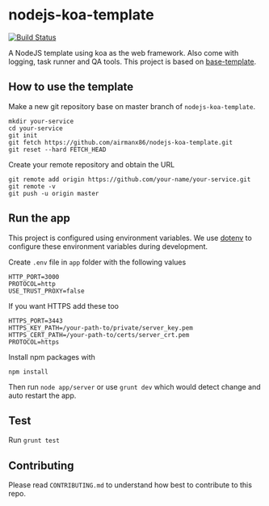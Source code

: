 # nodejs-koa-template

[![Build Status](https://travis-ci.org/airmanx86/nodejs-koa-template.svg?branch=master)](https://travis-ci.org/airmanx86/nodejs-koa-template)

A NodeJS template using koa as the web framework.
Also come with logging, task runner and QA tools.
This project is based on [base-template](https://github.com/airmanx86/base-template).

## How to use the template
Make a new git repository base on master branch of `nodejs-koa-template`.
```
mkdir your-service
cd your-service
git init
git fetch https://github.com/airmanx86/nodejs-koa-template.git
git reset --hard FETCH_HEAD
```
Create your remote repository and obtain the URL
```
git remote add origin https://github.com/your-name/your-service.git
git remote -v
git push -u origin master
```

## Run the app
This project is configured using environment variables. We use [dotenv](https://github.com/motdotla/dotenv) to configure these environment variables during development.

Create `.env` file in `app` folder with the following values
```
HTTP_PORT=3000
PROTOCOL=http
USE_TRUST_PROXY=false
```
If you want HTTPS add these too
```
HTTPS_PORT=3443
HTTPS_KEY_PATH=/your-path-to/private/server_key.pem
HTTPS_CERT_PATH=/your-path-to/certs/server_crt.pem
PROTOCOL=https
```
Install npm packages with
```
npm install
```
Then run `node app/server` or use `grunt dev` which would detect change and auto restart the app.

## Test
Run `grunt test`

## Contributing
Please read `CONTRIBUTING.md` to understand how best to contribute to this repo.
